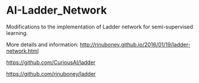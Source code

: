 # AI-Ladder_Network
Modifications to the implementation of Ladder network for semi-supervised learning. 

More details and information: 
http://rinuboney.github.io/2016/01/19/ladder-network.html

https://github.com/CuriousAI/ladder

https://github.com/rinuboney/ladder
